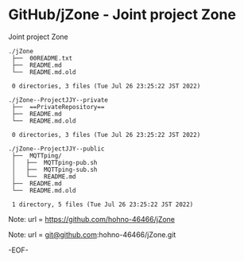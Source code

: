 # GitHub/jZone - Joint project Zone

Joint project Zone

    ./jZone
     ├──  00README.txt
     ├──  README.md
     └──  README.md.old
     
     0 directories, 3 files (Tue Jul 26 23:25:22 JST 2022)

    ./jZone--ProjectJJY--private
     ├──  ==PrivateRepository==
     ├──  README.md
     └──  README.md.old
     
     0 directories, 3 files (Tue Jul 26 23:25:22 JST 2022)

    ./jZone--ProjectJJY--public
     ├──  MQTTping/
     │   ├──  MQTTping-pub.sh
     │   ├──  MQTTping-sub.sh
     │   └──  README.md
     ├──  README.md
     └──  README.md.old
     
     1 directory, 5 files (Tue Jul 26 23:25:22 JST 2022)


Note: url = https://github.com/hohno-46466/jZone

Note: url = git@github.com:hohno-46466/jZone.git

-EOF-
